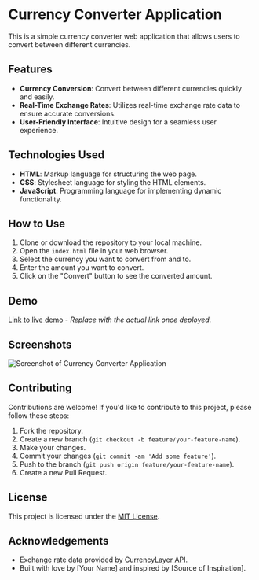 # Currency Converter Application

This is a simple currency converter web application that allows users to convert between different currencies.

## Features

- **Currency Conversion**: Convert between different currencies quickly and easily.
- **Real-Time Exchange Rates**: Utilizes real-time exchange rate data to ensure accurate conversions.
- **User-Friendly Interface**: Intuitive design for a seamless user experience.

## Technologies Used

- **HTML**: Markup language for structuring the web page.
- **CSS**: Stylesheet language for styling the HTML elements.
- **JavaScript**: Programming language for implementing dynamic functionality.

## How to Use

1. Clone or download the repository to your local machine.
2. Open the `index.html` file in your web browser.
3. Select the currency you want to convert from and to.
4. Enter the amount you want to convert.
5. Click on the "Convert" button to see the converted amount.

## Demo

[Link to live demo](#) - *Replace with the actual link once deployed.*

## Screenshots

![Screenshot of Currency Converter Application](screenshot.png)

## Contributing

Contributions are welcome! If you'd like to contribute to this project, please follow these steps:

1. Fork the repository.
2. Create a new branch (`git checkout -b feature/your-feature-name`).
3. Make your changes.
4. Commit your changes (`git commit -am 'Add some feature'`).
5. Push to the branch (`git push origin feature/your-feature-name`).
6. Create a new Pull Request.

## License

This project is licensed under the [MIT License](LICENSE).

## Acknowledgements

- Exchange rate data provided by [CurrencyLayer API](https://currencylayer.com/).
- Built with love by [Your Name] and inspired by [Source of Inspiration].

